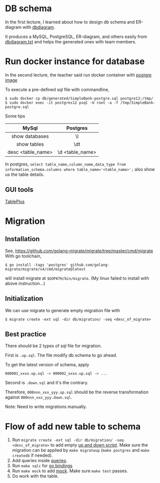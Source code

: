 # DB schema

In the first lecture, I learned about how to design db schema and ER-diagram with [dbdiagram](https://dbdiagram.io/d).

It produces a MySQL, PostgreSQL, ER-diagram, and others easily from
[dbdiagram.txt](./dbdiagram.txt) and helps the generated ones with team members.

# Run docker instance for database

In the second lecture, the teacher said run docker container with 
[postgre image](https://hub.docker.com/_/postgres/)

To execute a pre-defined sql file with commandline,

```
$ sudo docker cp db/generated/SimpleBank-postgre.sql postgre12:/tmp/
$ sudo docker exec -it postgres12 psql -U root -a -f /tmp/SimpleBank-postgre.sql
```

Some tips

|MySql|Postgres|
|:-:|:-:|
| show databases | \l |
| show tables | \dt |
|desc <table_name>| \d <table_name>|

In postgres, `select table_name,column_name,data_type from information_schema.columns where table_name='<table_name>';`
also show us the table details.

## GUI tools

[TablePlus](https://tableplus.com/)

# Migration

## Installation

See, https://github.com/golang-migrate/migrate/tree/master/cmd/migrate
With go toolchain,
```
$ go install -tags 'postgres' github.com/golang-migrate/migrate/v4/cmd/migrate@latest
```
will install migrate at `$GOPATH/bin/migrate`.
(My linux failed to install with above instruction...)

## Initialization

We can use migrate to generate empty migration file with

```
$ migrate create -ext sql -dir db/migration/ -seq <desc_of_migrate>
```

## Best practice

There should be 2 types of sql file for migration.

First is `.up.sql`. The file modify db schema to go ahead.

To get the latest version of schema, apply
```
000001_xxxx.up.sql -> 000002_xxxx.up.sql -> ...
```

Second is `.down.sql` and it's the contrary.

Therefore, `000nnn_xxx_yyy.up.sql` should be the reverse transformation
against `000nnn_xxx_yyy.down.sql`.

Note: Need to write migrations manually.

# Flow of add new table to schema

1. Run `migrate create -ext sql -dir db/migration/ -seq <desc_of_migrate>` to add empty [up and down script](./migration/). Make sure the migration can be applied by `make migrateup` (`make postgres` and `make createdb` if needed).
2. Add queries inside [queries](./query/).
3. Run `make sqlc` for [go bindings](./sqlc/)
4. Run `make mock` to add [mock](./mock/). Make sure `make test` passes.
5. Do work with the table.

